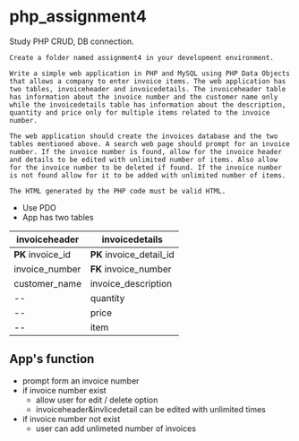 # php_assignment4
Study PHP CRUD, DB connection.

```
Create a folder named assignment4 in your development environment.

Write a simple web application in PHP and MySQL using PHP Data Objects that allows a company to enter invoice items. The web application has two tables, invoiceheader and invoicedetails. The invoiceheader table has information about the invoice number and the customer name only while the invoicedetails table has information about the description, quantity and price only for multiple items related to the invoice number.

The web application should create the invoices database and the two tables mentioned above. A search web page should prompt for an invoice number. If the invoice number is found, allow for the invoice header and details to be edited with unlimited number of items. Also allow for the invoice number to be deleted if found. If the invoice number is not found allow for it to be added with unlimited number of items.

The HTML generated by the PHP code must be valid HTML.
```

- Use PDO 
- App has two tables 

invoiceheader | invoicedetails
------------- | ---------------
**PK**  invoice_id| **PK** invoice_detail_id
invoice_number | **FK** invoice_number
customer_name | invoice_description 
  -- | quantity
  -- | price
  -- | item

## App's function
- prompt form an invoice number
- if invoice number exist
  - allow user for edit / delete option
  - invoiceheader&invlicedetail can be edited with unlimited times
- if invoice number not exist
  - user can add unlimeted number of invoices